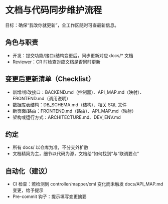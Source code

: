 # 文档与代码同步维护流程

目标：确保“我改你就更新”，全工作区随时可查最新信息。

## 角色与职责
- 开发：提交功能/接口/结构变更后，同步更新对应 docs/* 文档
- Reviewer：CR 时检查对应文档是否同时更新

## 变更后更新清单（Checklist）
- 新增/修改接口：BACKEND.md（控制器）、API_MAP.md（映射）、FRONTEND.md（调用说明）
- 数据库表结构：DB_SCHEMA.md（结构）、相关 SQL 文件
- 新页面/路由：FRONTEND.md（路由）、API_MAP.md（映射）
- 架构或运行方式：ARCHITECTURE.md、DEV_ENV.md

## 约定
- 所有 docs/ 以仓库为准，不分支外扩散
- 文档精简为主，细节以代码为源，文档给“如何找到”与“联调要点”

## 自动化（建议）
- CI 检查：若检测到 controller/mapper/xml 变化而未触发 docs/API_MAP.md 变更，给予提示
- Pre-commit 钩子：提示填写变更摘要

